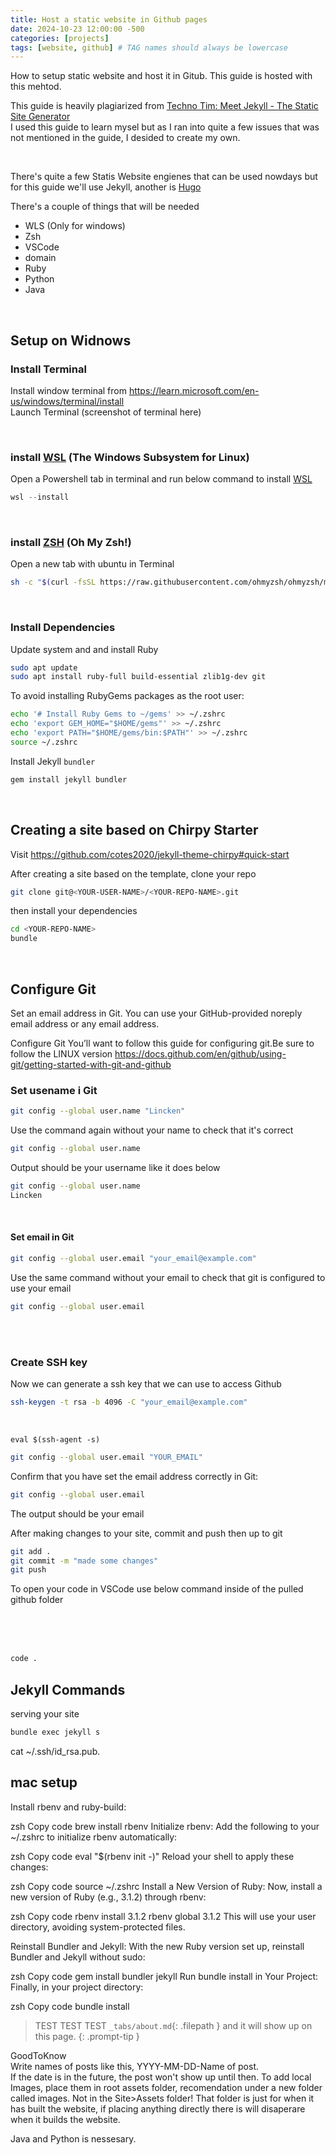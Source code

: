 ```yaml
---
title: Host a static website in Github pages
date: 2024-10-23 12:00:00 -500
categories: [projects]
tags: [website, github] # TAG names should always be lowercase
---
```


How to setup static website and host it in Gitub. This guide is hosted with this mehtod.

This guide is heavily plagiarized from [Techno Tim: Meet Jekyll - The Static Site Generator](https://technotim.live/posts/jekyll-docs-site/)  
 I used this guide to learn mysel but as I ran into quite a few issues that was not mentioned in the guide, I desided to create my own.

<br />

There's quite a few Statis Website engienes that can be used nowdays but for this guide we'll use Jekyll, another is [Hugo](https://gohugo.io/)

There's a couple of things that will be needed

* WLS (Only for windows)
* Zsh
* VSCode
* domain
* Ruby
* Python
* Java

<br />

## Setup on Widnows

### Install Terminal

Install window terminal from <https://learn.microsoft.com/en-us/windows/terminal/install>  
Launch Terminal (screenshot of terminal here)

<br />

### install [WSL](https://learn.microsoft.com/en-us/windows/wsl/install) (The Windows Subsystem for Linux)

Open a Powershell tab in terminal and run below command to install [WSL](https://learn.microsoft.com/en-us/windows/wsl/install)

```powershell
wsl --install
```

<br />

### install [ZSH](https://ohmyz.sh/#install) (Oh My Zsh!)

Open a new tab with ubuntu in Terminal


```bash
sh -c "$(curl -fsSL https://raw.githubusercontent.com/ohmyzsh/ohmyzsh/master/tools/install.sh)"
```

<br />

### Install Dependencies
Update system and and install Ruby
```bash
sudo apt update
sudo apt install ruby-full build-essential zlib1g-dev git
```

To avoid installing RubyGems packages as the root user:

```bash
echo '# Install Ruby Gems to ~/gems' >> ~/.zshrc
echo 'export GEM_HOME="$HOME/gems"' >> ~/.zshrc
echo 'export PATH="$HOME/gems/bin:$PATH"' >> ~/.zshrc
source ~/.zshrc
```

Install Jekyll `bundler`

```bash
gem install jekyll bundler

```

<br />

## Creating a site based on Chirpy Starter

Visit <https://github.com/cotes2020/jekyll-theme-chirpy#quick-start>

After creating a site based on the template, clone your repo

```bash
git clone git@<YOUR-USER-NAME>/<YOUR-REPO-NAME>.git
```

then install your dependencies

```bash
cd <YOUR-REPO-NAME>
bundle
```

<br />

## Configure Git

Set an email address in Git. You can use your GitHub-provided noreply email address or any email address.

Configure Git
You’ll want to follow this guide for configuring git.Be sure to follow the LINUX version
https://docs.github.com/en/github/using-git/getting-started-with-git-and-github

### Set usename i Git
```bash
git config --global user.name "Lincken"
```
Use the command again without your name to check that it's correct

```bash
git config --global user.name
```
Output should be your username like it does below

```bash
git config --global user.name
Lincken
```
<br />

#### Set email in Git

```bash
git config --global user.email "your_email@example.com"
```
Use the same command without your email to check that git is configured to use your email

```bash
git config --global user.email
```

<br />
<br />

### Create SSH key

Now we can generate a ssh key that we can use to access Github

```bash
ssh-keygen -t rsa -b 4096 -C "your_email@example.com"
```
<br />

```
eval $(ssh-agent -s)
```

```bash
git config --global user.email "YOUR_EMAIL"
```

Confirm that you have set the email address correctly in Git:

```bash
git config --global user.email
```

The output should be your email

After making changes to your site, commit and push then up to git

```bash
git add .
git commit -m "made some changes"
git push
```

To open your code in VSCode use below command inside of the pulled github folder

<br />
<br />
<br />

```bash
code .
```

## Jekyll Commands

serving your site

```bash
bundle exec jekyll s
```

cat ~/.ssh/id_rsa.pub.

## mac setup

Install rbenv and ruby-build:

zsh
Copy code
brew install rbenv
Initialize rbenv: Add the following to your ~/.zshrc to initialize rbenv automatically:

zsh
Copy code
eval "$(rbenv init -)"
Reload your shell to apply these changes:

zsh
Copy code
source ~/.zshrc
Install a New Version of Ruby: Now, install a new version of Ruby (e.g., 3.1.2) through rbenv:

zsh
Copy code
rbenv install 3.1.2
rbenv global 3.1.2
This will use your user directory, avoiding system-protected files.

Reinstall Bundler and Jekyll: With the new Ruby version set up, reinstall Bundler and Jekyll without sudo:

zsh
Copy code
gem install bundler jekyll
Run bundle install in Your Project: Finally, in your project directory:

zsh
Copy code
bundle install

> TEST TEST TEST `_tabs/about.md`{: .filepath } and it will show up on this page.
{: .prompt-tip }

GoodToKnow  
Write names of posts like this, YYYY-MM-DD-Name of post.  
If the date is in the future, the post won't show up until then.
To add local Images, place them in root assets folder, recomendation under a new folder called images. Not in the Site>Assets folder!
That folder is just for when it has built the website, if placing anything directly there is will disaperare when it builds the website.

Java and Python is nessesary.